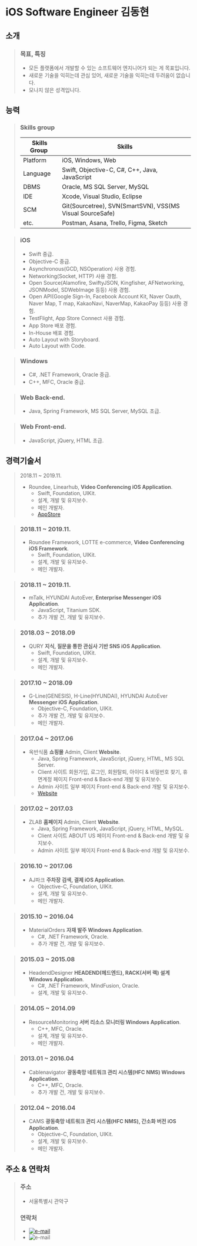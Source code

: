 # iOS Software Engineer 김동현

## 소개
> ### 목표, 특징
> - 모든 플랫폼에서 개발할 수 있는 소프트웨어 엔지니어가 되는 게 목표입니다.
> - 새로운 기술을 익히는데 관심 있어, 새로운 기술을 익히는데 두려움이 없습니다.
> - 모나지 않은 성격입니다.

## 능력
> ### Skills group
> | Skills Group | Skills |
> | ------------- | ------------- |
> | Platform  | iOS, Windows, Web |
> | Language  | Swift, Objective-C, C#, C++, Java, JavaScript |
> | DBMS | Oracle, MS SQL Server, MySQL |
> | IDE | Xcode, Visual Studio, Eclipse |
> | SCM | Git(Sourcetree), SVN(SmartSVN), VSS(MS Visual SourceSafe) |
> | etc. | Postman, Asana, Trello, Figma, Sketch |

> ### iOS
> - Swift 중급.
> - Objective-C 중급.
> - Asynchronous(GCD, NSOperation) 사용 경험.
> - Networking(Socket, HTTP) 사용 경험.
> - Open Source(Alamofire, SwiftyJSON, Kingfisher, AFNetworking, JSONModel, SDWebImage 등등) 사용 경험.
> - Open API(Google Sign-In, Facebook Account Kit, Naver Oauth, Naver Map, T map, KakaoNavi, NaverMap, KakaoPay 등등) 사용 경험.
> - TestFlight, App Store Connect 사용 경험.
> - App Store 배포 경험.
> - In-House 배포 경험.
> - Auto Layout with Storyboard.
> - Auto Layout with Code.

>### Windows
> - C#, .NET Framework, Oracle 중급.
> - C++, MFC, Oracle 중급.

>### Web Back-end.
> - Java, Spring Framework, MS SQL Server, MySQL 초급.

>### Web Front-end.
> - JavaScript, jQuery, HTML 초급.

## 경력기술서
> 2018.11 ~ 2019.11.
> - Roundee, Linearhub, **Video Conferencing iOS Application**.
>   - Swift, Foundation, UIKit.
>   - 설계, 개발 및 유지보수.
>   - 메인 개발자.
>   - [AppStore](https://apps.apple.com/app/roundee-smart-video-meetings/id1477591585)

> ### 2018.11 ~ 2019.11.
> - Roundee Framework, LOTTE e-commerce, **Video Conferencing iOS Framework**.
>   - Swift, Foundation, UIKit.
>   - 설계, 개발 및 유지보수.
>   - 메인 개발자.

> ### 2018.11 ~ 2019.11.
> - mTalk, HYUNDAI AutoEver, **Enterprise Messenger iOS Application**.
>   - JavaScript, Titanium SDK.
>   - 추가 개발 건, 개발 및 유지보수.

>### 2018.03 ~ 2018.09
> - QURY **지식, 질문을 통한 관심사 기반 SNS iOS Application**.
>   - Swift, Foundation, UIKit.
>   - 설계, 개발 및 유지보수.
>   - 메인 개발자.

>### 2017.10 ~ 2018.09
> - G-Line(GENESIS), H-Line(HYUNDAI), HYUNDAI AutoEver **Messenger iOS Application**.
>   - Objective-C, Foundation, UIKit.
>   - 추가 개발 건, 개발 및 유지보수.
>   - 메인 개발자.

>### 2017.04 ~ 2017.06
> - 옥반식품 **쇼핑몰** Admin, Client **Website**.
>   - Java, Spring Framework, JavaScript, jQuery, HTML, MS SQL Server.
>   - Client 사이트 회원가입, 로그인, 회원탈퇴, 아이디 & 비밀번호 찾기, 휴면계정 페이지 Front-end & Back-end 개발 및 유지보수.
>   - Admin 사이트 일부 페이지 Front-end & Back-end 개발 및 유지보수.
>   - [Website](https://www.okban.co.kr/homepage)

>### 2017.02 ~ 2017.03
> - ZLAB **홈페이지** Admin, Client **Website**.
>   - Java, Spring Framework, JavaScript, jQuery, HTML, MySQL.
>   - Client 사이트 ABOUT US 페이지 Front-end & Back-end 개발 및 유지보수.
>   - Admin 사이트 일부 페이지 Front-end & Back-end 개발 및 유지보수.

>### 2016.10 ~ 2017.06
> - AJ파크 **주차장 검색, 결제 iOS Application**.
>   - Objective-C, Foundation, UIKit.
>   - 설계, 개발 및 유지보수.
>   - 메인 개발자.

>### 2015.10 ~ 2016.04
> - MaterialOrders **자재 발주 Windows Application**.
>   - C#, .NET Framework, Oracle.
>   - 추가 개발 건, 개발 및 유지보수.

>### 2015.03 ~ 2015.08
> - HeadendDesigner **HEADEND(헤드엔드), RACK(서버 랙) 설계 Windows Application**. 
>   - C#, .NET Framework, MindFusion, Oracle.
>   - 설계, 개발 및 유지보수.

>### 2014.05 ~ 2014.09
> - ResourceMonitoring **서버 리소스 모니터링 Windows Application**.
>   - C++, MFC, Oracle.
>   - 설계, 개발 및 유지보수.
>   - 메인 개발자.

>### 2013.01 ~ 2016.04
> - Cablenavigator **광동축망 네트워크 관리 시스템(HFC NMS) Windows Application**. 
>   - C++, MFC, Oracle.
>   - 추가 개발 건, 개발 및 유지보수.

>### 2012.04 ~ 2016.04
> - CAMS **광동축망 네트워크 관리 시스템(HFC NMS), 간소화 버전 iOS Application**.
>   - Objective-C, Foundation, UIKit.
>   - 설계, 개발 및 유지보수.
>   - 메인 개발자.

## 주소 & 연락처
> ### 주소
> - 서울특별시 관악구
> ### 연락처
> - [![e-mail](https://img.shields.io/badge/email-eastsunshinee@gmail.com-blue.svg)](mailto:yo@yevgnenll.me)<br />
> - ![e-mail](https://img.shields.io/badge/phone-010--4788--1327-blue.svg)
